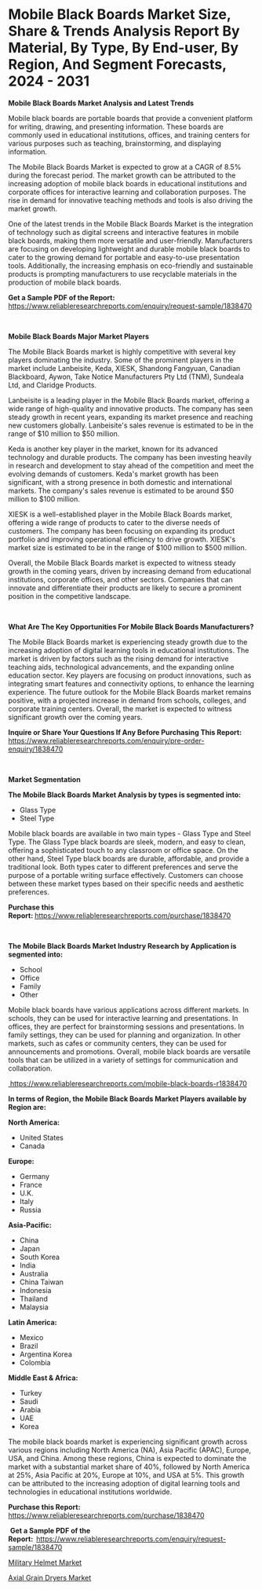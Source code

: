 <p><h1>Mobile Black Boards Market Size, Share & Trends Analysis Report By Material, By Type, By End-user, By Region, And Segment Forecasts, 2024 - 2031</h1></p><p><strong>Mobile Black Boards Market Analysis and Latest Trends</strong></p>
<p><p>Mobile black boards are portable boards that provide a convenient platform for writing, drawing, and presenting information. These boards are commonly used in educational institutions, offices, and training centers for various purposes such as teaching, brainstorming, and displaying information.</p><p>The Mobile Black Boards Market is expected to grow at a CAGR of 8.5% during the forecast period. The market growth can be attributed to the increasing adoption of mobile black boards in educational institutions and corporate offices for interactive learning and collaboration purposes. The rise in demand for innovative teaching methods and tools is also driving the market growth.</p><p>One of the latest trends in the Mobile Black Boards Market is the integration of technology such as digital screens and interactive features in mobile black boards, making them more versatile and user-friendly. Manufacturers are focusing on developing lightweight and durable mobile black boards to cater to the growing demand for portable and easy-to-use presentation tools. Additionally, the increasing emphasis on eco-friendly and sustainable products is prompting manufacturers to use recyclable materials in the production of mobile black boards.</p></p>
<p><strong>Get a Sample PDF of the Report:&nbsp;</strong> <a href="https://www.reliableresearchreports.com/enquiry/request-sample/1838470">https://www.reliableresearchreports.com/enquiry/request-sample/1838470</a></p>
<p>&nbsp;</p>
<p><strong>Mobile Black Boards Major Market Players</strong></p>
<p><p>The Mobile Black Boards market is highly competitive with several key players dominating the industry. Some of the prominent players in the market include Lanbeisite, Keda, XIESK, Shandong Fangyuan, Canadian Blackboard, Aywon, Take Notice Manufacturers Pty Ltd (TNM), Sundeala Ltd, and Claridge Products.</p><p>Lanbeisite is a leading player in the Mobile Black Boards market, offering a wide range of high-quality and innovative products. The company has seen steady growth in recent years, expanding its market presence and reaching new customers globally. Lanbeisite's sales revenue is estimated to be in the range of $10 million to $50 million.</p><p>Keda is another key player in the market, known for its advanced technology and durable products. The company has been investing heavily in research and development to stay ahead of the competition and meet the evolving demands of customers. Keda's market growth has been significant, with a strong presence in both domestic and international markets. The company's sales revenue is estimated to be around $50 million to $100 million.</p><p>XIESK is a well-established player in the Mobile Black Boards market, offering a wide range of products to cater to the diverse needs of customers. The company has been focusing on expanding its product portfolio and improving operational efficiency to drive growth. XIESK's market size is estimated to be in the range of $100 million to $500 million.</p><p>Overall, the Mobile Black Boards market is expected to witness steady growth in the coming years, driven by increasing demand from educational institutions, corporate offices, and other sectors. Companies that can innovate and differentiate their products are likely to secure a prominent position in the competitive landscape.</p></p>
<p>&nbsp;</p>
<p><strong>What Are The Key Opportunities For Mobile Black Boards Manufacturers?</strong></p>
<p><p>The Mobile Black Boards market is experiencing steady growth due to the increasing adoption of digital learning tools in educational institutions. The market is driven by factors such as the rising demand for interactive teaching aids, technological advancements, and the expanding online education sector. Key players are focusing on product innovations, such as integrating smart features and connectivity options, to enhance the learning experience. The future outlook for the Mobile Black Boards market remains positive, with a projected increase in demand from schools, colleges, and corporate training centers. Overall, the market is expected to witness significant growth over the coming years.</p></p>
<p><strong>Inquire or Share Your Questions If Any Before Purchasing This Report:</strong> <a href="https://www.reliableresearchreports.com/enquiry/pre-order-enquiry/1838470">https://www.reliableresearchreports.com/enquiry/pre-order-enquiry/1838470</a></p>
<p>&nbsp;</p>
<p><strong>Market Segmentation</strong></p>
<p><strong>The Mobile Black Boards Market Analysis by types is segmented into:</strong></p>
<p><ul><li>Glass Type</li><li>Steel Type</li></ul></p>
<p><p>Mobile black boards are available in two main types - Glass Type and Steel Type. The Glass Type black boards are sleek, modern, and easy to clean, offering a sophisticated touch to any classroom or office space. On the other hand, Steel Type black boards are durable, affordable, and provide a traditional look. Both types cater to different preferences and serve the purpose of a portable writing surface effectively. Customers can choose between these market types based on their specific needs and aesthetic preferences.</p></p>
<p><strong>Purchase this Report:&nbsp;</strong><a href="https://www.reliableresearchreports.com/purchase/1838470">https://www.reliableresearchreports.com/purchase/1838470</a></p>
<p>&nbsp;</p>
<p><strong>The Mobile Black Boards Market Industry Research by Application is segmented into:</strong></p>
<p><ul><li>School</li><li>Office</li><li>Family</li><li>Other</li></ul></p>
<p><p>Mobile black boards have various applications across different markets. In schools, they can be used for interactive learning and presentations. In offices, they are perfect for brainstorming sessions and presentations. In family settings, they can be used for planning and organization. In other markets, such as cafes or community centers, they can be used for announcements and promotions. Overall, mobile black boards are versatile tools that can be utilized in a variety of settings for communication and collaboration.</p></p>
<p><a href="https://www.reliableresearchreports.com/mobile-black-boards-r1838470">&nbsp;https://www.reliableresearchreports.com/mobile-black-boards-r1838470</a></p>
<p><strong>In terms of Region, the Mobile Black Boards Market Players available by Region are:</strong></p>
<p>
    <p> <strong> North America: </strong>
        <ul>
            <li>United States</li>
            <li>Canada</li>
        </ul>
        </p> 
    <p> <strong> Europe: </strong>
        <ul>
            <li>Germany</li>
            <li>France</li>
            <li>U.K.</li>
            <li>Italy</li>
            <li>Russia</li>
        </ul>
        </p> 
    <p> <strong> Asia-Pacific: </strong>
        <ul>
            <li>China</li>
            <li>Japan</li>
            <li>South Korea</li>
            <li>India</li>
            <li>Australia</li>
            <li>China Taiwan</li>
            <li>Indonesia</li>
            <li>Thailand</li>
            <li>Malaysia</li>
        </ul>
        </p> 
    <p> <strong> Latin America: </strong>
        <ul>
            <li>Mexico</li>
            <li>Brazil</li>
            <li>Argentina Korea</li>
            <li>Colombia</li>
        </ul>
        </p> 
    <p> <strong> Middle East & Africa: </strong>
        <ul>
            <li>Turkey</li>
            <li>Saudi</li>
            <li>Arabia</li>
            <li>UAE</li>
            <li>Korea</li>
        </ul>
    </p>
    </p>
<p><p>The mobile black boards market is experiencing significant growth across various regions including North America (NA), Asia Pacific (APAC), Europe, USA, and China. Among these regions, China is expected to dominate the market with a substantial market share of 40%, followed by North America at 25%, Asia Pacific at 20%, Europe at 10%, and USA at 5%. This growth can be attributed to the increasing adoption of digital learning tools and technologies in educational institutions worldwide.</p></p>
<p><strong>Purchase this Report: </strong><a href="https://www.reliableresearchreports.com/purchase/1838470">https://www.reliableresearchreports.com/purchase/1838470</a></p>
<p>&nbsp;<strong>Get a Sample PDF of the Report:&nbsp;&nbsp;</strong><a href="https://www.reliableresearchreports.com/enquiry/request-sample/1838470">https://www.reliableresearchreports.com/enquiry/request-sample/1838470</a></p>
<p><strong></strong></p>
<p><p><a href="https://github.com/LiamDavis60/Market-Research-Report-List-1/blob/main/military-helmet-market.md">Military Helmet Market</a></p><p><a href="https://view.publitas.com/reportprime-1/axial-grain-dryers-market-outlook-and-forecast-from-2024-to-2031/">Axial Grain Dryers Market</a></p></p>